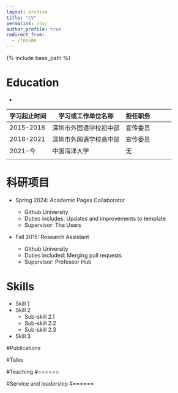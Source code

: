 ```yaml
---
layout: archive
title: "CV"
permalink: /cv/
author_profile: true
redirect_from:
  - /resume
---
```


{% include base_path %}

Education
======
*
| 学习起止时间                             | 学习或工作单位名称     | 担任职务     |              |      |      |
| ---------------------------------------- | ---------------------- | ------------ | ------------ | ---- | :--- |
| 2015-2018                                | 深圳市外国语学校初中部 | 宣传委员     |              |      |      |
| 2018-2021                                | 深圳市外国语学校高中部 | 宣传委员     |              |      |      |
| 2021-今                                  | 中国海洋大学           | 无           |              |      |      |
|                                          |                        |   

科研项目
======
* Spring 2024: Academic Pages Collaborator
  * Github University
  * Duties includes: Updates and improvements to template
  * Supervisor: The Users

* Fall 2015: Research Assistant
  * Github University
  * Duties included: Merging pull requests
  * Supervisor: Professor Hub


  
Skills
======
* Skill 1
* Skill 2
  * Sub-skill 2.1
  * Sub-skill 2.2
  * Sub-skill 2.3
* Skill 3

#Publications

  
#Talks

  
#Teaching
#======
 
#Service and leadership
#======

